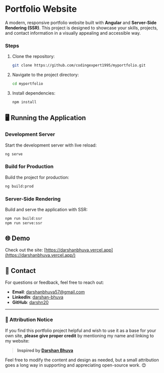 # Portfolio Website

A modern, responsive portfolio website built with **Angular** and **Server-Side Rendering (SSR)**. This project is designed to showcase your skills, projects, and contact information in a visually appealing and accessible way.

### Steps
1. Clone the repository:
   ```bash
   git clone https://github.com/codingexpert1995/myportfolio.git
   ```
2. Navigate to the project directory:
   ```bash
   cd myportfolio
   ```
3. Install dependencies:
   ```bash
   npm install
   ```


## 🖥️ Running the Application

### Development Server
Start the development server with live reload:
```bash
ng serve
```

### Build for Production
Build the project for production:
```bash
ng build:prod
```

### Server-Side Rendering
Build and serve the application with SSR:
```bash
npm run build:ssr
npm run serve:ssr
```

## 🌐 Demo

Check out the site: [https://darshanbhuva.vercel.app](https://darshanbhuva.vercel.app/)

## 📧 Contact

For questions or feedback, feel free to reach out:
- **Email**: [darshanbhuva57@gmail.com](mailto:darshanbhuva57@gmail.com)
- **LinkedIn**: [darshan-bhuva](https://www.linkedin.com/in/darshan-bhuva-805170190)
- **GitHub**: [darshn20](https://github.com/darshn20)

---

### 📌 Attribution Notice

If you find this portfolio project helpful and wish to use it as a base for your own site, **please give proper credit** by mentioning my name and linking to my website:

> **Inspired by [Darshan Bhuva](https://darshanbhuva.vercel.app)**

Feel free to modify the content and design as needed, but a small attribution goes a long way in supporting and appreciating open-source work. 😊